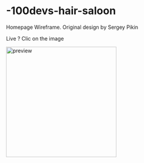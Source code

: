 # -100devs-hair-saloon

Homepage Wireframe. Original design by Sergey Pikin 

Live ? Clic on the image

[<img src="https://angra974.github.io/-100devs-homepage-wireframe/pushwork-homepage-wireframe-sergey-pikin.webp" alt="preview" width="300" />](https://angra974.github.io/-100devs-hair-saloon/)
